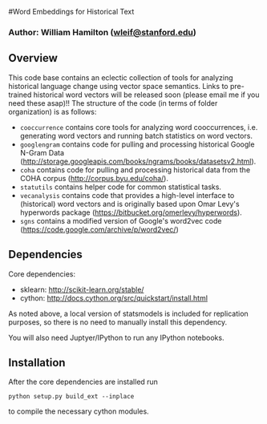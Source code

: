 #Word Embeddings for Historical Text

### Author: William Hamilton (wleif@stanford.edu)

## Overview 

This code base contains an eclectic collection of tools for analyzing historical language change using vector space semantics.
Links to pre-trained historical word vectors will be released soon (please email me if you need these asap)!!
The structure of the code (in terms of folder organization) is as follows:

* `cooccurrence` contains core tools for analyzing word cooccurrences, i.e. generating word vectors and running batch statistics on word vectors.
* `googlengram` contains code for pulling and processing historical Google N-Gram Data (http://storage.googleapis.com/books/ngrams/books/datasetsv2.html).
* `coha` contains code for pulling and processing historical data from the COHA corpus (http://corpus.byu.edu/coha/).
* `statutils` contains helper code for common statistical tasks.
* `vecanalysis` contains code that provides a high-level interface to (historical) word vectors and is originally based upon Omar Levy's hyperwords package (https://bitbucket.org/omerlevy/hyperwords).
* `sgns` contains a modified version of Google's word2vec code (https://code.google.com/archive/p/word2vec/)
<!---* `notebooks` contains notebooks useful for replicating my published results-->

<!---*See REPLICATION.md for detailed instructions on how to replicate specific published/submitted results.-->

## Dependencies

Core dependencies:
  * sklearn: http://scikit-learn.org/stable/
  * cython: http://docs.cython.org/src/quickstart/install.html

As noted above, a local version of statsmodels is included for replication purposes, so there is no need to manually install this dependency.

You will also need Juptyer/IPython to run any IPython notebooks.

## Installation

After the core dependencies are installed run

    python setup.py build_ext --inplace

to compile the necessary cython modules.
